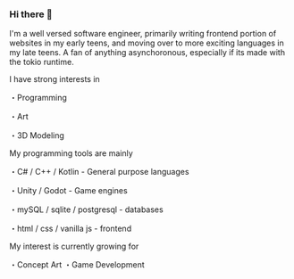 ### Hi there 👋

I'm a well versed software engineer, primarily writing frontend portion of websites in my early teens, and moving over to more exciting languages in my late teens. A fan of anything asynchoronous, especially if its made with the tokio runtime.

I have strong interests in

・Programming

・Art

・3D Modeling

My programming tools are mainly

・C# / C++ / Kotlin - General purpose languages

・Unity / Godot - Game engines

・mySQL / sqlite / postgresql - databases

・html / css / vanilla js - frontend

My interest is currently growing for

・Concept Art
・Game Development
